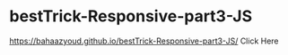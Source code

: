 # bestTrick-Responsive-part3-JS
https://bahaazyoud.github.io/bestTrick-Responsive-part3-JS/ Click Here
